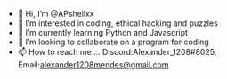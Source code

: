 - 👋 Hi, I’m @APshellxx
- 👀 I’m interested in coding, ethical hacking and puzzles
- 🌱 I’m currently learning Python and Javascript
- 💞️ I’m looking to collaborate on a program for coding
- 📫 How to reach me ... Discord:Alexander_1208#8025, Email:alexander1208mendes@gmail.com

<!---
APshellxx/APshellxx is a ✨ special ✨ repository because its `README.md` (this file) appears on your GitHub profile.
You can click the Preview link to take a look at your changes.
--->
